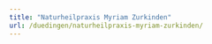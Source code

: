 ```yaml
---
title: "Naturheilpraxis Myriam Zurkinden"
url: /duedingen/naturheilpraxis-myriam-zurkinden/
---
```

